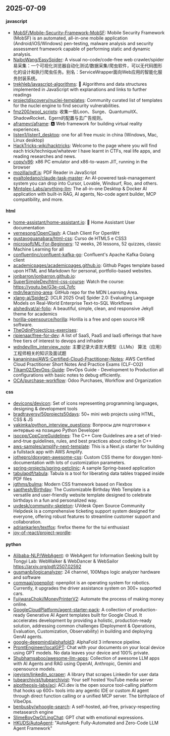 ## 2025-07-09

#### javascript
* [MobSF/Mobile-Security-Framework-MobSF](https://github.com/MobSF/Mobile-Security-Framework-MobSF): Mobile Security Framework (MobSF) is an automated, all-in-one mobile application (Android/iOS/Windows) pen-testing, malware analysis and security assessment framework capable of performing static and dynamic analysis.
* [NaiboWang/EasySpider](https://github.com/NaiboWang/EasySpider): A visual no-code/code-free web crawler/spider易采集：一个可视化浏览器自动化测试/数据采集/爬虫软件，可以无代码图形化的设计和执行爬虫任务。别名：ServiceWrapper面向Web应用的智能化服务封装系统。
* [trekhleb/javascript-algorithms](https://github.com/trekhleb/javascript-algorithms): 📝 Algorithms and data structures implemented in JavaScript with explanations and links to further readings
* [projectdiscovery/nuclei-templates](https://github.com/projectdiscovery/nuclei-templates): Community curated list of templates for the nuclei engine to find security vulnerabilities.
* [fmz200/wool_scripts](https://github.com/fmz200/wool_scripts): 收集一些Loon、Surge、QuantumultX、ShadowRocket、Egern的配置与去广告规则。
* [aframevr/aframe](https://github.com/aframevr/aframe): 🅰️ Web framework for building virtual reality experiences.
* [listen1/listen1_desktop](https://github.com/listen1/listen1_desktop): one for all free music in china (Windows, Mac, Linux desktop)
* [HackTricks-wiki/hacktricks](https://github.com/HackTricks-wiki/hacktricks): Welcome to the page where you will find each trick/technique/whatever I have learnt in CTFs, real life apps, and reading researches and news.
* [copy/v86](https://github.com/copy/v86): x86 PC emulator and x86-to-wasm JIT, running in the browser
* [mozilla/pdf.js](https://github.com/mozilla/pdf.js): PDF Reader in JavaScript
* [eyaltoledano/claude-task-master](https://github.com/eyaltoledano/claude-task-master): An AI-powered task-management system you can drop into Cursor, Lovable, Windsurf, Roo, and others.
* [Mintplex-Labs/anything-llm](https://github.com/Mintplex-Labs/anything-llm): The all-in-one Desktop & Docker AI application with built-in RAG, AI agents, No-code agent builder, MCP compatibility, and more.

#### html
* [home-assistant/home-assistant.io](https://github.com/home-assistant/home-assistant.io): 📘 Home Assistant User documentation
* [vernesong/OpenClash](https://github.com/vernesong/OpenClash): A Clash Client For OpenWrt
* [gustavoguanabara/html-css](https://github.com/gustavoguanabara/html-css): Curso de HTML5 e CSS3
* [microsoft/ML-For-Beginners](https://github.com/microsoft/ML-For-Beginners): 12 weeks, 26 lessons, 52 quizzes, classic Machine Learning for all
* [confluentinc/confluent-kafka-go](https://github.com/confluentinc/confluent-kafka-go): Confluent's Apache Kafka Golang client
* [academicpages/academicpages.github.io](https://github.com/academicpages/academicpages.github.io): Github Pages template based upon HTML and Markdown for personal, portfolio-based websites.
* [jonbarron/jonbarron.github.io](https://github.com/jonbarron/jonbarron.github.io): 
* [SuperSimpleDev/html-css-course](https://github.com/SuperSimpleDev/html-css-course): Watch the course: https://youtu.be/G3e-cpL7ofc
* [mdn/learning-area](https://github.com/mdn/learning-area): GitHub repo for the MDN Learning Area.
* [xlang-ai/Spider2](https://github.com/xlang-ai/Spider2): [ICLR 2025 Oral] Spider 2.0: Evaluating Language Models on Real-World Enterprise Text-to-SQL Workflows
* [alshedivat/al-folio](https://github.com/alshedivat/al-folio): A beautiful, simple, clean, and responsive Jekyll theme for academics
* [horilla-opensource/horilla](https://github.com/horilla-opensource/horilla): Horilla is a free and open source HR software.
* [TheOdinProject/css-exercises](https://github.com/TheOdinProject/css-exercises): 
* [ripienaar/free-for-dev](https://github.com/ripienaar/free-for-dev): A list of SaaS, PaaS and IaaS offerings that have free tiers of interest to devops and infradev
* [wdndev/llm_interview_note](https://github.com/wdndev/llm_interview_note): 主要记录大语言大模型（LLMs） 算法（应用）工程师相关的知识及面试题
* [kananinirav/AWS-Certified-Cloud-Practitioner-Notes](https://github.com/kananinirav/AWS-Certified-Cloud-Practitioner-Notes): AWS Certified Cloud Practitioner Short Notes And Practice Exams (CLF-C02)
* [Tikam02/DevOps-Guide](https://github.com/Tikam02/DevOps-Guide): DevOps Guide - Development to Production all configurations with basic notes to debug efficiently.
* [OCA/purchase-workflow](https://github.com/OCA/purchase-workflow): Odoo Purchases, Workflow and Organization

#### css
* [devicons/devicon](https://github.com/devicons/devicon): Set of icons representing programming languages, designing & development tools
* [bradtraversy/50projects50days](https://github.com/bradtraversy/50projects50days): 50+ mini web projects using HTML, CSS & JS
* [yakimka/python_interview_questions](https://github.com/yakimka/python_interview_questions): Вопросы для подготовки к интервью на позицию Python Developer
* [isocpp/CppCoreGuidelines](https://github.com/isocpp/CppCoreGuidelines): The C++ Core Guidelines are a set of tried-and-true guidelines, rules, and best practices about coding in C++
* [aws-samples/amplify-next-template](https://github.com/aws-samples/amplify-next-template): This is a Next.js starter for building a fullstack app with AWS Amplify.
* [jothepro/doxygen-awesome-css](https://github.com/jothepro/doxygen-awesome-css): Custom CSS theme for doxygen html-documentation with lots of customization parameters.
* [spring-projects/spring-petclinic](https://github.com/spring-projects/spring-petclinic): A sample Spring-based application
* [tabulapdf/tabula](https://github.com/tabulapdf/tabula): Tabula is a tool for liberating data tables trapped inside PDF files
* [jgthms/bulma](https://github.com/jgthms/bulma): Modern CSS framework based on Flexbox
* [sapthesh/Birthday](https://github.com/sapthesh/Birthday): The Customizable Birthday Web Template is a versatile and user-friendly website template designed to celebrate birthdays in a fun and personalized way.
* [uvdesk/community-skeleton](https://github.com/uvdesk/community-skeleton): UVdesk Open Source Community Helpdesk is a comprehensive ticketing support system designed for everyone, offering robust features to streamline customer support and collaboration.
* [adriankarlen/textfox](https://github.com/adriankarlen/textfox): firefox theme for the tui enthusiast
* [joy-of-react/project-wordle](https://github.com/joy-of-react/project-wordle): 

#### python
* [Alibaba-NLP/WebAgent](https://github.com/Alibaba-NLP/WebAgent): 🌐 WebAgent for Information Seeking bulit by Tongyi Lab: WebWalker & WebDancer & WebSailor https://arxiv.org/pdf/2507.02592
* [gusmanb/logicanalyzer](https://github.com/gusmanb/logicanalyzer): 24 channel, 100Msps logic analyzer hardware and software
* [commaai/openpilot](https://github.com/commaai/openpilot): openpilot is an operating system for robotics. Currently, it upgrades the driver assistance system on 300+ supported cars.
* [FujiwaraChoki/MoneyPrinterV2](https://github.com/FujiwaraChoki/MoneyPrinterV2): Automate the process of making money online.
* [GoogleCloudPlatform/agent-starter-pack](https://github.com/GoogleCloudPlatform/agent-starter-pack): A collection of production-ready Generative AI Agent templates built for Google Cloud. It accelerates development by providing a holistic, production-ready solution, addressing common challenges (Deployment & Operations, Evaluation, Customization, Observability) in building and deploying GenAI agents.
* [google-deepmind/alphafold3](https://github.com/google-deepmind/alphafold3): AlphaFold 3 inference pipeline.
* [PromtEngineer/localGPT](https://github.com/PromtEngineer/localGPT): Chat with your documents on your local device using GPT models. No data leaves your device and 100% private.
* [Shubhamsaboo/awesome-llm-apps](https://github.com/Shubhamsaboo/awesome-llm-apps): Collection of awesome LLM apps with AI Agents and RAG using OpenAI, Anthropic, Gemini and opensource models.
* [joeyism/linkedin_scraper](https://github.com/joeyism/linkedin_scraper): A library that scrapes Linkedin for user data
* [tubearchivist/tubearchivist](https://github.com/tubearchivist/tubearchivist): Your self hosted YouTube media server
* [aipotheosis-labs/aci](https://github.com/aipotheosis-labs/aci): ACI.dev is the open source tool-calling platform that hooks up 600+ tools into any agentic IDE or custom AI agent through direct function calling or a unified MCP server. The birthplace of VibeOps.
* [benbusby/whoogle-search](https://github.com/benbusby/whoogle-search): A self-hosted, ad-free, privacy-respecting metasearch engine
* [SlimeBoyOwO/LingChat](https://github.com/SlimeBoyOwO/LingChat): GPT chat with emotional expressions.
* [HKUDS/AutoAgent](https://github.com/HKUDS/AutoAgent): "AutoAgent: Fully-Automated and Zero-Code LLM Agent Framework"
